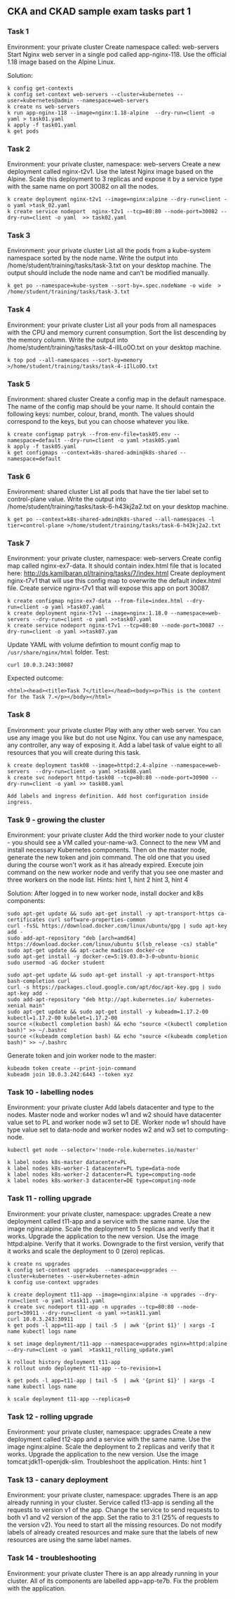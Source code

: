 ## CKA and CKAD sample exam tasks part 1

### Task 1
Environment: your private cluster
Create namespace called: web-servers
Start Nginx web server in a single pod called app-nginx-118. Use the official 1.18 image based on the Alpine Linux.

Solution:

    k config get-contexts
    k config set-context web-servers --cluster=kubernetes --user=kubernetes@admin --namespace=web-servers
    k create ns web-servers
    k run app-nginx-118 --image=nginx:1.18-alpine  --dry-run=client -o yaml > task01.yaml
    k apply -f task01.yaml
    k get pods

### Task 2
Environment: your private cluster, namespace: web-servers
Create a new deployment called nginx-t2v1. Use the latest Nginx image based on the Alpine.
Scale this deployment to 3 replicas and expose it by a service type with the same name on port 30082 on all the nodes.

    k create deployment nginx-t2v1 --image=nginx:alpine --dry-run=client -o yaml >task_02.yaml
    k create service nodeport  nginx-t2v1 --tcp=80:80 --node-port=30082 --dry-run=client -o yaml  >> task02.yaml

### Task 3
Environment: your private cluster
List all the pods from a kube-system namespace sorted by the node name.
Write the output into /home/student/training/tasks/task-3.txt on your desktop machine. The output should include the node name and can't be modified manually.

    k get po --namespace=kube-system --sort-by=.spec.nodeName -o wide  >  /home/student/training/tasks/task-3.txt

### Task 4
Environment: your private cluster
List all your pods from all namespaces with the CPU and memory current consumption. Sort the list descending by the memory column.
Write the output into /home/student/training/tasks/task-4-iIlLo0O.txt on your desktop machine.

    k top pod --all-namespaces --sort-by=memory >/home/student/training/tasks/task-4-iIlLo0O.txt

### Task 5
Environment: shared cluster
Create a config map in the default namespace.
The name of the config map should be your name.
It should contain the following keys: number, colour, brand, month. The values should correspond to the keys, but you can choose whatever you like.

    k create configmap patryk --from-env-file=task05.env --namespace=default --dry-run=client -o yaml >task05.yaml
    k apply -f task05.yaml
    k get configmaps --context=k8s-shared-admin@k8s-shared --namespace=default

### Task 6
Environment: shared cluster
List all pods that have the tier label set to control-plane value.
Write the output into /home/student/training/tasks/task-6-h43kj2a2.txt on your desktop machine.

    k get po --context=k8s-shared-admin@k8s-shared --all-namespaces -l tier=control-plane >/home/student/training/tasks/task-6-h43kj2a2.txt

### Task 7
Environment: your private cluster, namespace: web-servers
Create config map called nginx-ex7-data. It should contain index.html file that is located here: http://ds.kamilbaran.pl/training/tasks/7/index.html
Create deployment nginx-t7v1 that will use this config map to overwrite the default index.html file.
Create service nginx-t7v1 that will expose this app on port 30087.

    k create configmap nginx-ex7-data --from-file=index.html --dry-run=client -o yaml >task07.yaml
    k create deployment nginx-t7v1 --image=nginx:1.18.0 --namespace=web-servers --dry-run=client -o yaml >>task07.yaml
    k create service nodeport nginx-t7v1 --tcp=80:80 --node-port=30087 --dry-run=client -o yaml >>task07.yam

Update YAML with volume defintion to mount config map to `/usr/share/nginx/html` folder.
Test:

    curl 10.0.3.243:30087

Expected outcome:

    <html><head><title>Task 7</title></head><body><p>This is the content for the Task 7.</p></body></html>

### Task 8
Environment: your private cluster
Play with any other web server. You can use any image you like but do not use Nginx.
You can use any namespace, any controller, any way of exposing it.
Add a label task of value eight to all resources that you will create during this task.

    k create deployment task08 --image=httpd:2.4-alpine --namespace=web-servers  --dry-run=client -o yaml >task08.yaml 
    k create svc nodeport httpd-task08 --tcp=80:80 --node-port=30900 --dry-run=client -o yaml >> task08.yaml 

    Add labels and ingress definition. Add host configuration inside ingress. 

### Task 9 - growing the cluster
Environment: your private cluster
Add the third worker node to your cluster - you should see a VM called your-name-w3.
Connect to the new VM and install necessary Kubernetes components.
Then on the master node, generate the new token and join command. The old one that you used during the course won't work as it has already expired.
Execute join command on the new worker node and verify that you see one master and three workers on the node list.
Hints: hint 1, hint 2 hint 3, hint 4

Solution: After logged in to new worker node, install docker and k8s components: 

    sudo apt-get update && sudo apt-get install -y apt-transport-https ca-certificates curl software-properties-common
    curl -fsSL https://download.docker.com/linux/ubuntu/gpg | sudo apt-key add -
    sudo add-apt-repository "deb [arch=amd64] https://download.docker.com/linux/ubuntu $(lsb_release -cs) stable"
    sudo apt-get update && apt-cache madison docker-ce
    sudo apt-get install -y docker-ce=5:19.03.8~3-0~ubuntu-bionic
    sudo usermod -aG docker student

    sudo apt-get update && sudo apt-get install -y apt-transport-https bash-completion curl
    curl -s https://packages.cloud.google.com/apt/doc/apt-key.gpg | sudo apt-key add -
    sudo add-apt-repository "deb http://apt.kubernetes.io/ kubernetes-xenial main"
    sudo apt-get update && sudo apt-get install -y kubeadm=1.17.2-00 kubectl=1.17.2-00 kubelet=1.17.2-00
    source <(kubectl completion bash) && echo "source <(kubectl completion bash)" >> ~/.bashrc
    source <(kubeadm completion bash) && echo "source <(kubeadm completion bash)" >> ~/.bashrc

Generate token and join worker node to the master:

    kubeadm token create --print-join-command
    kubeadm join 10.0.3.242:6443 --token xyz


### Task 10 - labelling nodes
Environment: your private cluster
Add labels datacenter and type to the nodes.
Master node and worker nodes w1 and w2 should have datacenter value set to PL and worker node w3 set to DE.
Worker node w1 should have type value set to data-node and worker nodes w2 and w3 set to computing-node.

    kubectl get node --selector='!node-role.kubernetes.io/master'
    
    k label nodes k8s-master datacenter=PL
    k label nodes k8s-worker-1 datacenter=PL type=data-node
    k label nodes k8s-worker-2 datacenter=PL type=computing-node
    k label nodes k8s-worker-3 datacenter=DE type=computing-node

### Task 11 - rolling upgrade
Environment: your private cluster, namespace: upgrades
Create a new deployment called t11-app and a service with the same name. Use the image nginx:alpine.
Scale the deployment to 5 replicas and verify that it works.
Upgrade the application to the new version. Use the image httpd:alpine. Verify that it works.
Downgrade to the first version, verify that it works and scale the deployment to 0 (zero) replicas.

    k create ns upgrades
    k config set-context upgrades  --namespace=upgrades --cluster=kubernetes --user=kubernetes-admin 
    k config use-context upgrades

    k create deployment t11-app --image=nginx:alpine -n upgrades --dry-run=client -o yaml >task11.yaml
    k create svc nodeport t11-app -n upgrades --tcp=80:80 --node-port=30911 --dry-run=client -o yaml >>task11.yaml 
    curl 10.0.3.243:30911 
    k get pods -l app=t11-app | tail -5  | awk '{print $1}' | xargs -I name kubectl logs name

    k set image deployment/t11-app --namespace=upgrades nginx=httpd:alpine  --dry-run=client -o yaml  >task11_rolling_update.yaml

    k rollout history deployment t11-app 
    k rollout undo deployment t11-app --to-revision=1 
    
    k get pods -l app=t11-app | tail -5  | awk '{print $1}' | xargs -I name kubectl logs name
    
    k scale deployment t11-app --replicas=0 

### Task 12 - rolling upgrade
Environment: your private cluster, namespace: upgrades
Create a new deployment called t12-app and a service with the same name. Use the image nginx:alpine.
Scale the deployment to 2 replicas and verify that it works.
Upgrade the application to the new version. Use the image tomcat:jdk11-openjdk-slim.
Troubleshoot the application.
Hints: hint 1

### Task 13 - canary deployment
Environment: your private cluster, namespace: upgrades
There is an app already running in your cluster. Service called t13-app is sending all the requests to version v1 of the app.
Change the service to send requests to both v1 and v2 version of the app. Set the ratio to 3:1 (25% of requests to the version v2).
You need to start all the missing resources. Do not modify labels of already created resources and make sure that the labels of new resources are using the same label names.

### Task 14 - troubleshooting
Environment: your private cluster
There is an app already running in your cluster. All of its components are labelled app=app-te7b.
Fix the problem with the application.
